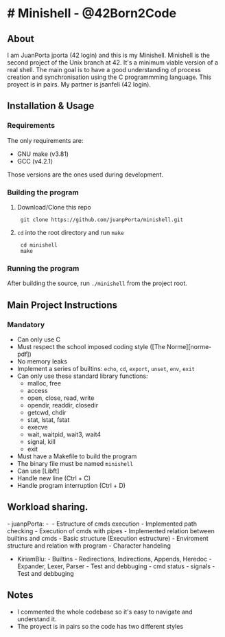 # # Minishell - @42Born2Code

## About

I am JuanPorta jporta (42 login) and this is my Minishell.
Minishell is the second project of the Unix branch at 42.
It's a minimum viable version of a real shell.
The main goal is to have a good understanding of process creation and
synchronisation using the C programmming language.
This proyect is in pairs. My partner is jsanfeli (42 login).

## Installation & Usage

### Requirements
The only requirements are:
- GNU make (v3.81)
- GCC (v4.2.1)

Those versions are the ones used during development.

### Building the program

1. Download/Clone this repo

        git clone https://github.com/juanpPorta/minishell.git
2. `cd` into the root directory and run `make`

        cd minishell
        make

### Running the program

After building the source, run `./minishell` from the project root.

## Main Project Instructions

### Mandatory

- Can only use C
- Must respect the school imposed coding style ([The Norme][norme-pdf])
- No memory leaks
- Implement a series of builtins: `echo`, `cd`, `export`, `unset`, `env`, `exit`
- Can only use these standard library functions:
    - malloc, free
    - access
    - open, close, read, write
    - opendir, readdir, closedir
    - getcwd, chdir
    - stat, lstat, fstat
    - execve
    - wait, waitpid, wait3, wait4
    - signal, kill
    - exit
- Must have a Makefile to build the program
- The binary file must be named `minishell`
- Can use [Libft]
- Handle new line (Ctrl + C)
- Handle program interruption (Ctrl + D)

## Workload sharing.

- juanpPorta:
-        - Estructure of cmds execution
         - Implemented path checking
         - Execution of cmds with pipes
         - Implemented relation between builtins and cmds
         - Basic structure (Execution estructure)
         - Enviroment structure and relation with program
         - Character handeling
- KiriamBlu:
         - Builtins
         - Redirections, Indirections, Appends, Heredoc
         - Expander, Lexer, Parser
         - Test and debbuging
         - cmd status
         - signals
         - Test and debbuging

## Notes

- I commented the whole codebase so it's easy to navigate and understand it.
- The proyect is in pairs so the code has two different styles
